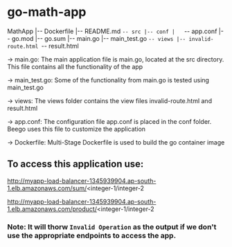 # go-math-app

MathApp
|-- Dockerfile
|-- README.md
`-- src
    |-- conf
    |   `-- app.conf
    |-- go.mod
    |-- go.sum
    |-- main.go
    |-- main_test.go
    `-- views
        |-- invalid-route.html
        `-- result.html

-> main.go: The main application file is main.go, located at the src directory. This file contains all the functionality of the app

-> main_test.go: Some of the functionality from main.go is tested using main_test.go

-> views: The views folder contains the view files invalid-route.html and result.html

-> app.conf: The configuration file app.conf is placed in the conf folder. Beego uses this file to customize the application

-> Dockerfile: Multi-Stage Dockerfile is used to build the go container image

## To access this application use:

http://myapp-load-balancer-1345939904.ap-south-1.elb.amazonaws.com/sum/<integer-1/integer-2

http://myapp-load-balancer-1345939904.ap-south-1.elb.amazonaws.com/product/<integer-1/integer-2

### Note: It will thorw `Invalid Operation` as the output if we don't use the appropriate endpoints to access the app.
